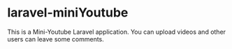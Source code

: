 # laravel-miniYoutube
 This is a Mini-Youtube Laravel application. You can upload videos and other users can leave some comments.
